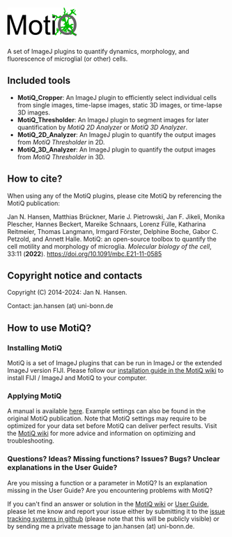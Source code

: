 # ![MotiQ](https://github.com/hansenjn/MotiQ/blob/master/Webfiles/MotiQ_Logo_inline.png?raw=true)
A set of ImageJ plugins to quantify dynamics, morphology, and fluorescence of microglial (or other) cells.

## Included tools
- **MotiQ_Cropper**: An ImageJ plugin to efficiently select individual cells from single images, time-lapse images, static 3D images, or time-lapse 3D images.
- **MotiQ_Thresholder**: An ImageJ plugin to segment images for later quantification by *MotiQ 2D Analyzer* or *MotiQ 3D Analyzer*.
- **MotiQ_2D_Analyzer**: An ImageJ plugin to quantify the output images from *MotiQ Thresholder* in 2D.
- **MotiQ_3D_Analyzer**: An ImageJ plugin to quantify the output images from *MotiQ Thresholder* in 3D.

## How to cite?
When using any of the MotiQ plugins, please cite MotiQ by referencing the MotiQ publication:

Jan N. Hansen, Matthias Brückner, Marie J. Pietrowski, Jan F. Jikeli, Monika Plescher, Hannes Beckert, Mareike Schnaars, Lorenz Fülle, Katharina Reitmeier, Thomas Langmann, Irmgard Förster, Delphine Boche, Gabor C. Petzold, and Annett Halle. MotiQ: an open-source toolbox to quantify the cell motility and morphology of microglia. *Molecular biology of the cell*, 33:11 (**2022**). https://doi.org/10.1091/mbc.E21-11-0585

## Copyright notice and contacts
Copyright (C) 2014-2024: Jan N. Hansen. 

Contact: jan.hansen (at) uni-bonn.de

## How to use MotiQ?
### Installing MotiQ
MotiQ is a set of ImageJ plugins that can be run in ImageJ or the extended ImageJ version FIJI. Please follow our [installation guide in the MotiQ wiki](https://github.com/hansenjn/MotiQ/wiki/Installation) to install FIJI / ImageJ and MotiQ to your computer.

### Applying MotiQ
A manual is available [here](https://github.com/hansenjn/MotiQ/blob/master/Manual/MotiQ_Manual_v2021-1.pdf). Example settings can also be found in the original MotiQ publication. Note that MotiQ settings may require to be optimized for your data set before MotiQ can deliver perfect results. Visit the [MotiQ wiki](https://github.com/hansenjn/MotiQ/wiki) for more advice and information on optimizing and troubleshooting.

### Questions? Ideas? Missing functions? Issues? Bugs? Unclear explanations in the User Guide?
Are you missing a function or a parameter in MotiQ? Is an explanation missing in the User Guide? Are you encountering problems with MotiQ?

If you can't find an answer or solution in the [MotiQ wiki](https://github.com/hansenjn/MotiQ/wiki) or [User Guide](https://github.com/hansenjn/MotiQ/blob/master/Manual/MotiQ_Manual_v2021-1.pdf), please let me know and report your issue either by submitting it to the [issue tracking systems in github](https://github.com/hansenjn/MotiQ/issues) (please note that this will be publicly visible) or by sending me a private message to jan.hansen (at) uni-bonn.de.
